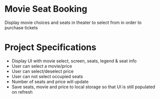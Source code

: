 # Movie Seat Booking
Display movie choices and seats in theater to select from in order to purchase tickets

# Project Specifications
* Display UI with movie select, screen, seats, legend & seat info
* User can select a movie/price
* User can select/deselect price
* User can not select occupied seats
* Number of seats and price will update
* Save seats, movie and price to local storage so that UI is still populated on refresh
